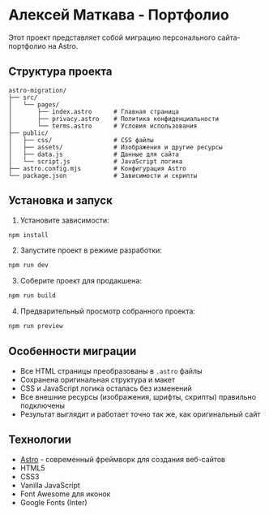 # Алексей Маткава - Портфолио

Этот проект представляет собой миграцию персонального сайта-портфолио на Astro.

## Структура проекта

```
astro-migration/
├── src/
│   └── pages/
│       ├── index.astro      # Главная страница
│       ├── privacy.astro    # Политика конфиденциальности
│       └── terms.astro      # Условия использования
├── public/
│   ├── css/                 # CSS файлы
│   ├── assets/              # Изображения и другие ресурсы
│   ├── data.js              # Данные для сайта
│   └── script.js            # JavaScript логика
├── astro.config.mjs         # Конфигурация Astro
└── package.json             # Зависимости и скрипты
```

## Установка и запуск

1. Установите зависимости:
```bash
npm install
```

2. Запустите проект в режиме разработки:
```bash
npm run dev
```

3. Соберите проект для продакшена:
```bash
npm run build
```

4. Предварительный просмотр собранного проекта:
```bash
npm run preview
```

## Особенности миграции

- Все HTML страницы преобразованы в `.astro` файлы
- Сохранена оригинальная структура и макет
- CSS и JavaScript логика осталась без изменений
- Все внешние ресурсы (изображения, шрифты, скрипты) правильно подключены
- Результат выглядит и работает точно так же, как оригинальный сайт

## Технологии

- [Astro](https://astro.build/) - современный фреймворк для создания веб-сайтов
- HTML5
- CSS3
- Vanilla JavaScript
- Font Awesome для иконок
- Google Fonts (Inter)
